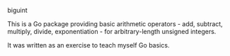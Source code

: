 biguint

This is a Go package providing basic arithmetic operators - add, subtract, multiply, divide, exponentiation - for arbitrary-length
unsigned integers.

It was written as an exercise to teach myself Go basics.
